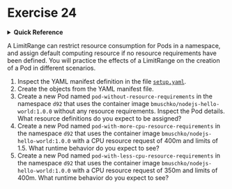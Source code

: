# Exercise 24

<details>
<summary><b>Quick Reference</b></summary>
<p>

* Namespace: `d92`<br>
* Documentation: [Limit Ranges](https://kubernetes.io/docs/concepts/policy/limit-range/), [Resource Management for Pods and Containers](https://kubernetes.io/docs/concepts/configuration/manage-resources-containers/)

</p>
</details>

A LimitRange can restrict resource consumption for Pods in a namespace, and assign default computing resource if no resource requirements have been defined. You will practice the effects of a LimitRange on the creation of a Pod in different scenarios.

1. Inspect the YAML manifest definition in the file [`setup.yaml`](./setup.yaml).
2. Create the objects from the YAML manifest file.
3. Create a new Pod named `pod-without-resource-requirements` in the namespace `d92` that uses the container image `bmuschko/nodejs-hello-world:1.0.0` without any resource requirements. Inspect the Pod details. What resource definitions do you expect to be assigned?
4. Create a new Pod named `pod-with-more-cpu-resource-requirements` in the namespace `d92` that uses the container image `bmuschko/nodejs-hello-world:1.0.0` with a CPU resource request of 400m and limits of 1.5. What runtime behavior do you expect to see?
5. Create a new Pod named `pod-with-less-cpu-resource-requirements` in the namespace `d92` that uses the container image `bmuschko/nodejs-hello-world:1.0.0` with a CPU resource request of 350m and limits of 400m. What runtime behavior do you expect to see?
